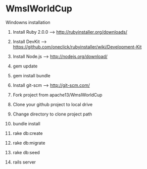 WmslWorldCup
============

Windowns installation

1. Install Ruby 2.0.0 --> http://rubyinstaller.org/downloads/

2. Install DevKit     --> https://github.com/oneclick/rubyinstaller/wiki/Development-Kit

3. Install Node.js    --> http://nodejs.org/download/

4. gem update

4. gem install bundle

5. Install git-scm    --> http://git-scm.com/

6. Fork project from apache13/WmslWorldCup

7. Clone your github project to local drive

8. Change directory to clone project path

9. bundle install

10. rake db:create

11. rake db:migrate

12. rake db:seed

13. rails server









